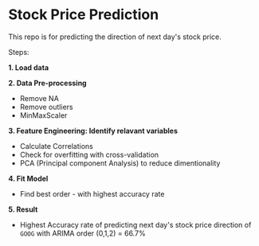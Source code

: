 # Stock Price Prediction

This repo is for predicting the direction of next day's stock price.

Steps: 

**1. Load data** 

**2. Data Pre-processing** 
- Remove NA
- Remove outliers
- MinMaxScaler

**3. Feature Engineering: Identify relavant variables** 
- Calculate Correlations
- Check for overfitting with cross-validation
- PCA (Principal component Analysis) to reduce dimentionality

**4. Fit Model** 
- Find best order - with highest accuracy rate

**5. Result**
- Highest Accuracy rate of predicting next day's stock price direction of `GOOG` with ARIMA order (0,1,2) = 66.7%
